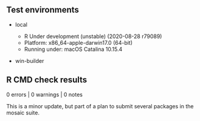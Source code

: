 ## Test environments

* local

  * R Under development (unstable) (2020-08-28 r79089)
  * Platform: x86_64-apple-darwin17.0 (64-bit)
  * Running under: macOS Catalina 10.15.4

* win-builder

## R CMD check results

0 errors | 0 warnings | 0 notes

This is a minor update, but part of a plan to submit several packages in the
mosaic suite.


